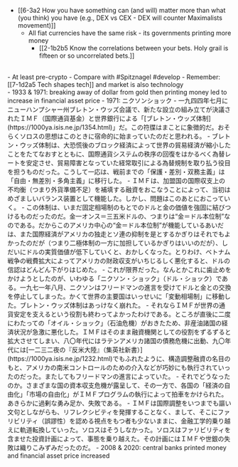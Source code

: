 - [[6-3a2 How you have something can (and will) matter more than what (you think) you have (e.g., DEX vs CEX - DEX will counter Maximalists movement)]]
  - All fiat currencies have the same risk - its governments printing more money
    - [[2-1b2b5 Know the correlations between your bets. Holy grail is fifteen or so uncorrelated bets.]]
<br>
- At least pre-crypto
  - Compare with #Spitznagel #develop
    - Remember: [[7-1d2a5 Tech shapes tech]] and market is also technology
<br>
- 1933 & 1971: breaking away of dollar from gold then printing money led to increase in financial asset price
  - 1971: ニクソンショック
    - 一九四四年七月にニューハンプシャー州ブレトン・ウッズ会議で、新たな設立の組み立てが決議されたＩＭＦ（国際通貨基金）と世界銀行による「[ブレトン・ウッズ体制](https://1000ya.isis.ne.jp/1354.html)」だ。この符牒はまことに象徴的だ。おそらくソロスの思想はこのときに宿命的に始まっていたのだと思われる。
    - ブレトン・ウッズ体制は、大恐慌後のブロック経済によって世界の貿易経済が縮小したことをたてなおすとともに、国際通貨システムの秩序の回復をはかるべく為替レートを安定させ、貿易障害となっていた経常取引による為替規制を取り払う役目を担うものだった。こうして一応は、戦前までの「保護・差別・双務主義」は「自由・無差別・多角主義」に移行した。
    - ＩＭＦは、加盟国の国際収支上の不均衡（つまり外貨準備不足）を補填する融資をおこなうことによって、当初はめざましいバランス装置として機能した。しかし、問題はこのあとにおこっていく。
    - この体制は、いまだ固定相場制のもとでのドルと金の価値を強固に結びつけるものだったのだ。金一オンス＝三五米ドルの、つまりは“金＝ドル本位制”なのである。だからこのアメリカ中心の“金＝ドル本位制”が機能しているあいだは、また国際経済がアメリカの独走とソ連の抑制を是とするかぎりはそれでもよかったのだが（つまり二極体制の一方に加担しているかぎりはいいのだが）、しだいにドルの実質価値が低下していくと、おかしくなった。とりわけ、ベトナム戦争の戦費拡大によってアメリカの財政収支がいちじるしく悪化すると、ドルの信認はどんどん下がりはじめた。
    - これが限界だった。なんとかこれに歯止めをかけようとしたのが、いわゆる「ニクソン・ショック」（ドル・ショック）である。一九七一年八月、ニクソンはフリードマンの進言を受けてドルと金との交換を停止してしまった。かくて世界の主要国はいっせいに「変動相場制」に移動した。ブレトン・ウッズ体制はあっけなく崩れた。
    - それならＩＭＦが世界の通貨安定を支えるという役割も終わってよかったわけである。ところが直後に二度にわたっての「オイル・ショック」（石油危機）がおきたため、非産油諸国の経済状況が急激に悪化した。ＩＭＦはそのまま融資機関としての役割をずるずると拡大させてしまい、八〇年代にはラテンアメリカ諸国の債務危機に出動、九〇年代には[一二三二夜の『反米大陸』（集英社新書）](https://1000ya.isis.ne.jp/1232.html)でもふれたように、構造調整融資の名目のもと、アメリカの南米コントロールのための介入などが巧妙にも執行されていったのだった。またしてもフリードマンの進言によっていた。
    - それでどうなったのか。さまざまな国の資本収支危機が露呈して、その一方で、各国の「経済の自由化」「市場の自由化」がＩＭＦプログラムの執行によって拍車をかけられた。あきらかに過剰な勇み足か、失敗である。
    - ＩＭＦは国際調整をいつまでも謳い文句としながらも、リフレクシビティを発揮することなく、まして、そこにファリビリティ（誤謬性）を認める視点をもつ者も少ないままに、金融工学的乗り越えに軌道転換していった。ソロスはそうしなかった。ソロスはファリビリティを含ませた投資計画によって、事態を乗り越えた。その計画にはＩＭＦや世銀の失敗は織りこみずみだったのだ。
- 2008 & 2020: central banks printed money and financial asset price increased
